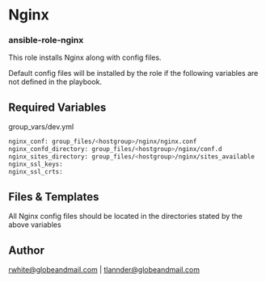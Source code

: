 # Nginx
### ansible-role-nginx
This role installs Nginx along with config files. 

Default config files will be installed by the role if the following variables are not defined in the playbook.

## Required Variables

group_vars/dev.yml
```bash
nginx_conf: group_files/<hostgroup>/nginx/nginx.conf
nginx_confd_directory: group_files/<hostgroup>/nginx/conf.d
nginx_sites_directory: group_files/<hostgroup>/nginx/sites_available
nginx_ssl_keys:
nginx_ssl_crts:
```

## Files & Templates
All Nginx config files should be located in the directories stated by the above variables

## Author

rwhite@globeandmail.com | tlannder@globeandmail.com

